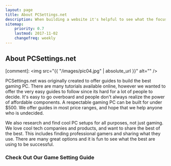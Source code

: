 ```yaml
---
layout: page
title: About PCSettings.net
description: When building a website it's helpful to see what the focus of your site is. This page is an example of how to show a website's focus.
sitemap:
    priority: 0.7
    lastmod: 2017-11-02
    changefreq: weekly
---
```

## About PCSettings.net

[comment]: <span class="image left"><img src="{{ "/images/pic04.jpg" | absolute_url }}" alt="" /></span>

PCSettings.net was originally created to offer guides to build the best gaming PC. There are many tutorials available online, however we wanted to offer the very easy guides to follow since its hard for a lot of people to decide. It's easy to go overboard and people don't always realize the power of affordable components. A respectable gaming PC can be built for under $500. We offer guides in most price ranges, and hope that we help anyone who is undecided.

We also research and find cool PC setups for all purposes, not just gaming. We love cool tech companies and products, and want to share the best of the best. This includes finding professional gamers and sharing what they use. There are many great options and it is fun to see what the best are using to be successful. 

### Check Out Our Game Setting Guide
<div class="box">
  <p>
  
  </p>
</div>
